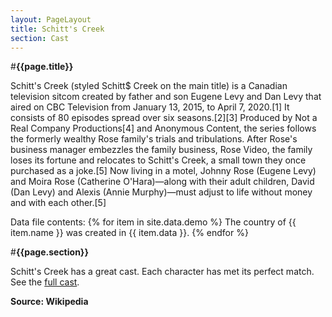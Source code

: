 ```yaml
---
layout: PageLayout
title: Schitt's Creek
section: Cast
---
```


#**{{page.title}}**

Schitt's Creek (styled Schitt$ Creek on the main title) is a Canadian television sitcom created by father and son Eugene Levy and Dan Levy that aired on CBC Television from January 13, 2015, to April 7, 2020.[1] It consists of 80 episodes spread over six seasons.[2][3] Produced by Not a Real Company Productions[4] and Anonymous Content, the series follows the formerly wealthy Rose family's trials and tribulations. After Rose's business manager embezzles the family business, Rose Video, the family loses its fortune and relocates to Schitt's Creek, a small town they once purchased as a joke.[5] Now living in a motel, Johnny Rose (Eugene Levy) and Moira Rose (Catherine O'Hara)—along with their adult children, David (Dan Levy) and Alexis (Annie Murphy)—must adjust to life without money and with each other.[5]

Data file contents:
{% for item in site.data.demo %}
The country of {{ item.name }} was created in {{ item.data }}.
{% endfor %}

#**{{page.section}}**

Schitt's Creek has a great cast. Each character has met its perfect match.
See the [full cast](Cast.md).

__Source: Wikipedia__
